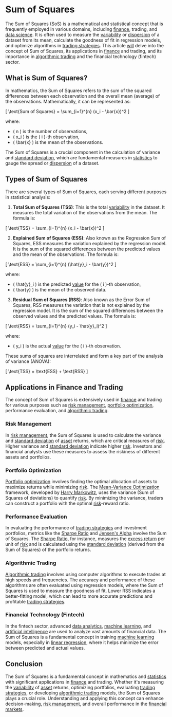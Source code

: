 # Sum of Squares

The Sum of Squares (SoS) is a mathematical and statistical concept that is frequently employed in various domains, including [finance](../f/finance.md), trading, and [data science](../d/data_science_in_trading.md). It is often used to measure the [variability](../v/variability.md) or [dispersion](../d/dispersion.md) of a dataset from its mean, calculate the goodness of fit in regression models, and optimize algorithms in [trading strategies](../t/trading_strategies.md). This article [will](../w/will.md) delve into the concept of Sum of Squares, its applications in [finance](../f/finance.md) and trading, and its importance in [algorithmic trading](../a/accountability.md) and the financial technology (fintech) sector.

## What is Sum of Squares?

In mathematics, the Sum of Squares refers to the sum of the squared differences between each observation and the overall mean (average) of the observations. Mathematically, it can be represented as:

\[ \text{Sum of Squares} = \sum_{i=1}^{n} (x_i - \bar{x})^2 \]

where:
- \( n \) is the number of observations,
- \( x_i \) is the \( i \)-th observation,
- \( \bar{x} \) is the mean of the observations.

The Sum of Squares is a crucial component in the calculation of variance and [standard deviation](../s/standard_deviation.md), which are fundamental measures in [statistics](../s/statistics.md) to gauge the spread or [dispersion](../d/dispersion.md) of a dataset.

## Types of Sum of Squares

There are several types of Sum of Squares, each serving different purposes in statistical analysis:

1. **Total Sum of Squares (TSS)**: This is the total [variability](../v/variability.md) in the dataset. It measures the total variation of the observations from the mean. The formula is:

\[
\text{TSS} = \sum_{i=1}^{n} (x_i - \bar{x})^2
\]

2. **Explained Sum of Squares (ESS)**: Also known as the Regression Sum of Squares, ESS measures the variation explained by the regression model. It is the sum of the squared differences between the predicted values and the mean of the observations. The formula is:

\[
\text{ESS} = \sum_{i=1}^{n} (\hat{y}_i - \bar{y})^2
\]

where:
- \( \hat{y}_i \) is the predicted [value](../v/value.md) for the \( i \)-th observation,
- \( \bar{y} \) is the mean of the observed data.

3. **Residual Sum of Squares (RSS)**: Also known as the Error Sum of Squares, RSS measures the variation that is not explained by the regression model. It is the sum of the squared differences between the observed values and the predicted values. The formula is:

\[
\text{RSS} = \sum_{i=1}^{n} (y_i - \hat{y}_i)^2
\]

where:
- \( y_i \) is the actual [value](../v/value.md) for the \( i \)-th observation.

These sums of squares are interrelated and form a key part of the analysis of variance (ANOVA):

\[
\text{TSS} = \text{ESS} + \text{RSS}
\]

## Applications in Finance and Trading

The concept of Sum of Squares is extensively used in [finance](../f/finance.md) and trading for various purposes such as [risk management](../r/risk_management.md), [portfolio optimization](../p/portfolio_optimization.md), performance evaluation, and [algorithmic trading](../a/accountability.md).

### Risk Management

In [risk management](../r/risk_management.md), the Sum of Squares is used to calculate the variance and [standard deviation](../s/standard_deviation.md) of [asset](../a/asset.md) returns, which are critical measures of [risk](../r/risk.md). Higher variance and [standard deviation](../s/standard_deviation.md) indicate higher [risk](../r/risk.md). Investors and financial analysts use these measures to assess the riskiness of different assets and portfolios.

### Portfolio Optimization

[Portfolio optimization](../p/portfolio_optimization.md) involves finding the optimal allocation of assets to maximize returns while minimizing [risk](../r/risk.md). The [Mean-Variance Optimization](../m/mean-variance_optimization.md) framework, developed by [Harry Markowitz](../h/harry_markowitz.md), uses the variance (Sum of Squares of deviations) to quantify [risk](../r/risk.md). By minimizing the variance, traders can construct a portfolio with the optimal [risk](../r/risk.md)-reward ratio.

### Performance Evaluation

In evaluating the performance of [trading strategies](../t/trading_strategies.md) and investment portfolios, metrics like the [Sharpe Ratio](../s/sharpe_ratio.md) and [Jensen's Alpha](../j/jensen's_alpha.md) involve the Sum of Squares. The [Sharpe Ratio](../s/sharpe_ratio.md), for instance, measures the [excess return](../e/excess_return.md) per unit of [risk](../r/risk.md) and is calculated using the [standard deviation](../s/standard_deviation.md) (derived from the Sum of Squares) of the portfolio returns.

### Algorithmic Trading

[Algorithmic trading](../a/accountability.md) involves using computer algorithms to execute trades at high speeds and frequencies. The accuracy and performance of these algorithms are often evaluated using regression models, where the Sum of Squares is used to measure the goodness of fit. Lower RSS indicates a better-fitting model, which can lead to more accurate predictions and profitable [trading strategies](../t/trading_strategies.md).

### Financial Technology (Fintech)

In the fintech sector, advanced [data analytics](../d/data_analytics.md), [machine learning](../m/machine_learning.md), and [artificial intelligence](../a/artificial_intelligence_in_trading.md) are used to analyze vast amounts of financial data. The Sum of Squares is a fundamental concept in training [machine learning](../m/machine_learning.md) models, especially in [linear regression](../l/linear_regression.md), where it helps minimize the error between predicted and actual values.

## Conclusion

The Sum of Squares is a fundamental concept in mathematics and [statistics](../s/statistics.md) with significant applications in [finance](../f/finance.md) and trading. Whether it's measuring the [variability](../v/variability.md) of [asset](../a/asset.md) returns, optimizing portfolios, evaluating [trading strategies](../t/trading_strategies.md), or developing [algorithmic trading](../a/accountability.md) models, the Sum of Squares plays a crucial role. Understanding and applying this concept can enhance decision-making, [risk management](../r/risk_management.md), and overall performance in the [financial markets](../f/financial_market.md).